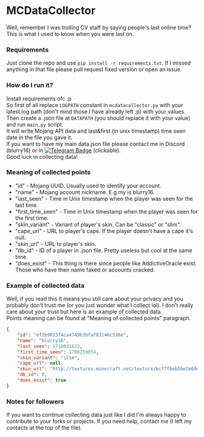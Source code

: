 # MCDataCollector
Well, remember I was trolling CV staff by saying people's last online time? This is what I used to know when you were last on.

### Requirements
Just clone the repo and use `pip install -r requirements.txt`. If I missed anything in that file please pull request fixed version or open an issue.

### How do I run it?
Install requirements ofc :p  
So first of all replace `LOGPATH` constant in `mcdatacollector.py` with your latest.log path (don't mind those I have already left :p) with your values.  
Then create a .json file at `DATAPATH` (you should replace it with your value) and run `main.py` script.  
It will write Mojang API data and last&first (in unix timestamp) time seen date in the file you gave it.  
If you want to have my main data.json file please contact me in Discord (blurry16) or in [![Telegram Badge](https://img.shields.io/badge/Telegram-blue?style=for-the-badge&logo=telegram&logoColor=white)](https://t.me/blurry16) (clickable).  
Good luck in collecting data!

### Meaning of collected points
- "id" - Mojang UUID. Usually used to identify your account.
- "name" - Mojang account nickname. E.g my is blurry16.
- "last_seen" - Time in Unix timestamp when the player was seen for the last time.
- "first_time_seen" - Time in Unix timestamp when the player was seen for the first time.
- "skin_variant" - Variant of player's skin. Can be "classic" or "slim".
- "cape_url" - URL to player's cape. If the player doesn't have a cape it's null.
- "skin_url" - URL to player's skin.
- "db_id" - ID of a player in .json file. Pretty useless but cool at the same time.
- "does_exist" - This thing is there since people like AddictiveOracle exist. Those who have their name faked or accounts cracked.

### Example of collected data
Well, if you read this it means you still care about your privacy and you probably don't trust me (or you just wonder what I collect lol). I don't really care about your trust but here is an example of collected data.  
Points meaning can be found at "Meaning of collected points" paragraph.
```json
{
    "id": "ef2b9013f4ca4749b3bfaf83146c538e",
    "name": "blurry16",
    "last_seen": 1718031633,
    "first_time_seen": 1708259854,
    "skin_variant": "slim",
    "cape_url": null,
    "skin_url": "http://textures.minecraft.net/texture/bc77f0eb5be2e69d320144242a29dcbeedfe2fc42df48638d86bac470fdab786",
    "db_id": 0,
    "does_exist": true
}
```

### Notes for followers
If you want to continue collecting data just like I did I'm always happy to contribute to your forks or projects. If you need help, contact me (I left my contacts at the top of the file).